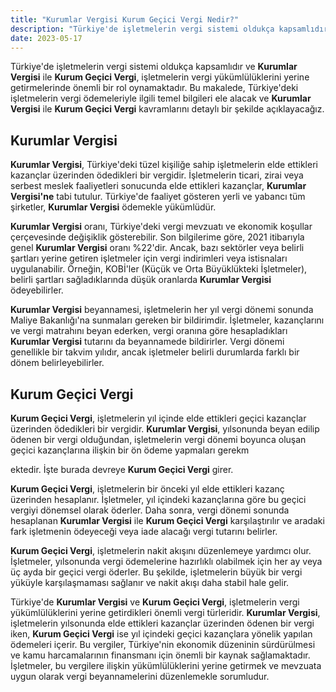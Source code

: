 ```yaml
---
title: "Kurumlar Vergisi Kurum Geçici Vergi Nedir?"
description: "Türkiye'de işletmelerin vergi sistemi oldukça kapsamlıdır ve Kurumlar Vergisi ile Kurum Geçici Vergi, işletmelerin vergi yükümlülüklerini yerine getirmelerinde önemli bir rol oynamaktadır"
date: 2023-05-17
---
```


Türkiye'de işletmelerin vergi sistemi oldukça kapsamlıdır ve **Kurumlar Vergisi** ile **Kurum Geçici Vergi**,
işletmelerin vergi yükümlülüklerini yerine getirmelerinde önemli bir rol oynamaktadır. Bu makalede, Türkiye'deki
işletmelerin vergi ödemeleriyle ilgili temel bilgileri ele alacak ve **Kurumlar Vergisi** ile **Kurum Geçici Vergi**
kavramlarını detaylı bir şekilde açıklayacağız.

## Kurumlar Vergisi

**Kurumlar Vergisi**, Türkiye'deki tüzel kişiliğe sahip işletmelerin elde ettikleri kazançlar üzerinden ödedikleri bir
vergidir. İşletmelerin ticari, zirai veya serbest meslek faaliyetleri sonucunda elde ettikleri kazançlar, **Kurumlar
Vergisi'ne** tabi tutulur. Türkiye'de faaliyet gösteren yerli ve yabancı tüm şirketler, **Kurumlar Vergisi** ödemekle
yükümlüdür.

**Kurumlar Vergisi** oranı, Türkiye'deki vergi mevzuatı ve ekonomik koşullar çerçevesinde değişiklik gösterebilir. Son
bilgilerime göre, 2021 itibarıyla genel **Kurumlar Vergisi** oranı %22'dir. Ancak, bazı sektörler veya belirli şartları
yerine getiren işletmeler için vergi indirimleri veya istisnaları uygulanabilir. Örneğin, KOBİ'ler (Küçük ve Orta
Büyüklükteki İşletmeler), belirli şartları sağladıklarında düşük oranlarda **Kurumlar Vergisi** ödeyebilirler.

**Kurumlar Vergisi** beyannamesi, işletmelerin her yıl vergi dönemi sonunda Maliye Bakanlığı'na sunmaları gereken bir
bildirimdir. İşletmeler, kazançlarını ve vergi matrahını beyan ederken, vergi oranına göre hesapladıkları **Kurumlar
Vergisi** tutarını da beyannamede bildirirler. Vergi dönemi genellikle bir takvim yılıdır, ancak işletmeler belirli
durumlarda farklı bir dönem belirleyebilirler.

## Kurum Geçici Vergi

**Kurum Geçici Vergi**, işletmelerin yıl içinde elde ettikleri geçici kazançlar üzerinden ödedikleri bir vergidir.
**Kurumlar Vergisi**, yılsonunda beyan edilip ödenen bir vergi olduğundan, işletmelerin vergi dönemi boyunca oluşan
geçici kazançlarına ilişkin bir ön ödeme yapmaları gerekm

ektedir. İşte burada devreye **Kurum Geçici Vergi** girer.

**Kurum Geçici Vergi**, işletmelerin bir önceki yıl elde ettikleri kazanç üzerinden hesaplanır. İşletmeler, yıl içindeki
kazançlarına göre bu geçici vergiyi dönemsel olarak öderler. Daha sonra, vergi dönemi sonunda hesaplanan **Kurumlar
Vergisi** ile **Kurum Geçici Vergi** karşılaştırılır ve aradaki fark işletmenin ödeyeceği veya iade alacağı vergi
tutarını belirler.

**Kurum Geçici Vergi**, işletmelerin nakit akışını düzenlemeye yardımcı olur. İşletmeler, yılsonunda vergi ödemelerine
hazırlıklı olabilmek için her ay veya üç ayda bir geçici vergi öderler. Bu şekilde, işletmelerin büyük bir vergi yüküyle
karşılaşmaması sağlanır ve nakit akışı daha stabil hale gelir.

Türkiye'de **Kurumlar Vergisi** ve **Kurum Geçici Vergi**, işletmelerin vergi yükümlülüklerini yerine getirdikleri
önemli vergi türleridir. **Kurumlar Vergisi**, işletmelerin yılsonunda elde ettikleri kazançlar üzerinden ödenen bir
vergi iken, **Kurum Geçici Vergi** ise yıl içindeki geçici kazançlara yönelik yapılan ödemeleri içerir. Bu vergiler,
Türkiye'nin ekonomik düzeninin sürdürülmesi ve kamu harcamalarının finansmanı için önemli bir kaynak sağlamaktadır.
İşletmeler, bu vergilere ilişkin yükümlülüklerini yerine getirmek ve mevzuata uygun olarak vergi beyannamelerini
düzenlemekle sorumludur.
